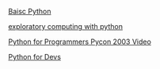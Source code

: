 [Baisc Python](https://www.packtpub.com/books/content/basics-jupyter-notebook-and-python)

[exploratory computing with python](http://mbakker7.github.io/exploratory_computing_with_python/)

[Python for Programmers Pycon 2003 Video](https://www.youtube.com/watch?v=Nc16qeGBtMU)

[Python for Devs](http://ricardoduarte.github.io/python-for-developers/)
